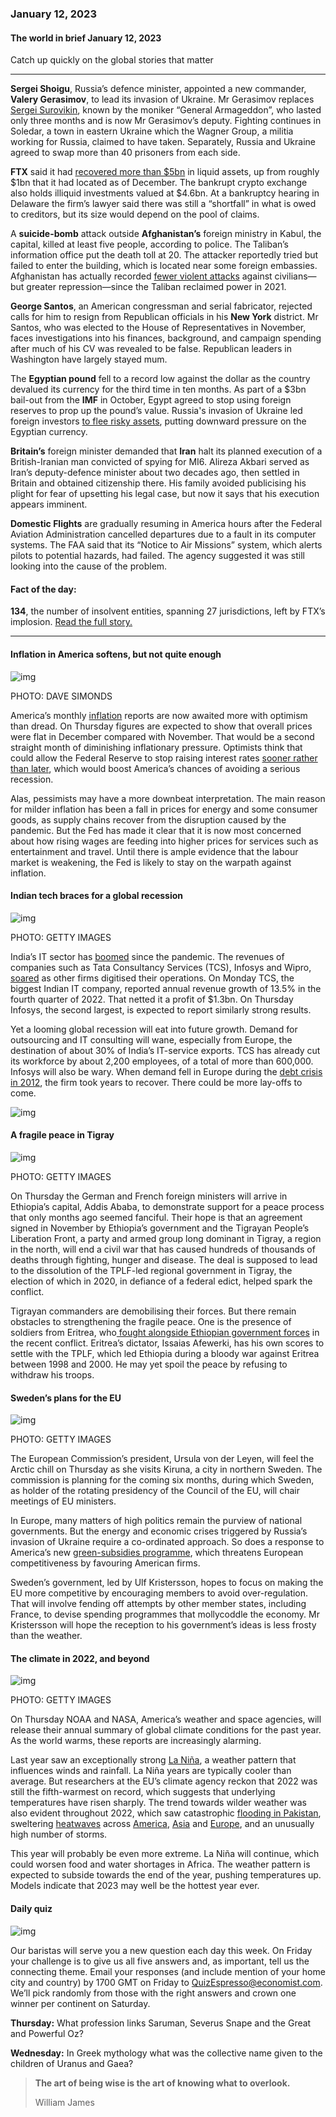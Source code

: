 ### January 12, 2023

#### The world in brief January 12, 2023

Catch up quickly on the global stories that matter

------

**Sergei Shoigu**, Russia’s defence minister, appointed a new commander, **Valery Gerasimov**, to lead its invasion of Ukraine. Mr Gerasimov replaces [Sergei Surovikin](https://www.economist.com/the-economist-explains/2022/10/13/who-is-sergei-surovikin-russias-new-commander-in-ukraine), known by the moniker “General Armageddon”, who lasted only three months and is now Mr Gerasimov’s deputy. Fighting continues in Soledar, a town in eastern Ukraine which the Wagner Group, a militia working for Russia, claimed to have taken. Separately, Russia and Ukraine agreed to swap more than 40 prisoners from each side.

**FTX** said it had [recovered more than $5bn](https://www.economist.com/finance-and-economics/2023/01/10/the-hunt-for-ftxs-missing-riches) in liquid assets, up from roughly $1bn that it had located as of December. The bankrupt crypto exchange also holds illiquid investments valued at $4.6bn. At a bankruptcy hearing in Delaware the firm’s lawyer said there was still a “shortfall” in what is owed to creditors, but its size would depend on the pool of claims.

A **suicide-bomb** attack outside **Afghanistan’s** foreign ministry in Kabul, the capital, killed at least five people, according to police. The Taliban’s information office put the death toll at 20. The attacker reportedly tried but failed to enter the building, which is located near some foreign embassies. Afghanistan has actually recorded [fewer violent attacks](https://www.economist.com/graphic-detail/2022/08/15/violence-in-afghanistan-has-dropped-under-the-taliban) against civilians—but greater repression—since the Taliban reclaimed power in 2021.

**George Santos**, an American congressman and serial fabricator, rejected calls for him to resign from Republican officials in his **New York** district. Mr Santos, who was elected to the House of Representatives in November, faces investigations into his finances, background, and campaign spending after much of his CV was revealed to be false. Republican leaders in Washington have largely stayed mum.

The **Egyptian pound** fell to a record low against the dollar as the country devalued its currency for the third time in ten months. As part of a $3bn bail-out from the **IMF** in October, Egypt agreed to stop using foreign reserves to prop up the pound’s value. Russia's invasion of Ukraine led foreign investors [to flee risky assets](https://www.economist.com/finance-and-economics/2022/11/03/the-growing-popularity-of-a-strange-form-of-debt-diplomacy), putting downward pressure on the Egyptian currency.

**Britain’s** foreign minister demanded that **Iran** halt its planned execution of a British-Iranian man convicted of spying for MI6. Alireza Akbari served as Iran’s deputy-defence minister about two decades ago, then settled in Britain and obtained citizenship there. His family avoided publicising his plight for fear of upsetting his legal case, but now it says that his execution appears imminent.

**Domestic Flights** are gradually resuming in America hours after the Federal Aviation Administration cancelled departures due to a fault in its computer systems. The FAA said that its “Notice to Air Missions” system, which alerts pilots to potential hazards, had failed. The agency suggested it was still looking into the cause of the problem.



#### Fact of the day: 

**134**, the number of insolvent entities, spanning 27 jurisdictions, left by FTX’s implosion. [Read the full story.](https://www.economist.com/finance-and-economics/2023/01/10/the-hunt-for-ftxs-missing-riches)



------



#### Inflation in America softens, but not quite enough

![img](https://niceboy.online/insight/public/Espresso/PHOTOS/20230114_dap331.jpg)

PHOTO: DAVE SIMONDS

America’s monthly [inflation](https://www.economist.com/finance-and-economics/2022/12/13/americas-inflation-fever-may-be-breaking-at-last) reports are now awaited more with optimism than dread. On Thursday figures are expected to show that overall prices were flat in December compared with November. That would be a second straight month of diminishing inflationary pressure. Optimists think that could allow the Federal Reserve to stop raising interest rates [sooner rather than later](https://www.economist.com/the-world-ahead/2022/11/14/how-does-the-past-help-us-predict-policy-on-inflation-in-2023), which would boost America’s chances of avoiding a serious recession.

Alas, pessimists may have a more downbeat interpretation. The main reason for milder inflation has been a fall in prices for energy and some consumer goods, as supply chains recover from the disruption caused by the pandemic. But the Fed has made it clear that it is now most concerned about how rising wages are feeding into higher prices for services such as entertainment and travel. Until there is ample evidence that the labour market is weakening, the Fed is likely to stay on the warpath against inflation.



#### Indian tech braces for a global recession

![img](https://niceboy.online/insight/public/Espresso/PHOTOS/20230114_dap328.jpg)

PHOTO: GETTY IMAGES

India’s IT sector has [boomed](https://www.economist.com/business/a-half-a-trillion-dollar-bet-on-revolutionising-white-collar-work/21808453) since the pandemic. The revenues of companies such as Tata Consultancy Services (TCS), Infosys and Wipro, [soared](https://www.economist.com/business/2023/01/08/how-technology-is-redrawing-the-boundaries-of-the-firm) as other firms digitised their operations. On Monday TCS, the biggest Indian IT company, reported annual revenue growth of 13.5% in the fourth quarter of 2022. That netted it a profit of $1.3bn. On Thursday Infosys, the second largest, is expected to report similarly strong results.

Yet a looming global recession will eat into future growth. Demand for outsourcing and IT consulting will wane, especially from Europe, the destination of about 30% of India’s IT-service exports. TCS has already cut its workforce by about 2,200 employees, of a total of more than 600,000. Infosys will also be wary. When demand fell in Europe during the [debt crisis in 2012](https://www.economist.com/free-exchange/2012/05/02/call-it-a-depression), the firm took years to recover. There could be more lay-offs to come.

![img](https://niceboy.online/insight/public/Espresso/PHOTOS/20230114_DAC342.jpg)



#### A fragile peace in Tigray

![img](https://niceboy.online/insight/public/Espresso/PHOTOS/20230114_dap321.jpg)

PHOTO: GETTY IMAGES

On Thursday the German and French foreign ministers will arrive in Ethiopia’s capital, Addis Ababa, to demonstrate support for a peace process that only months ago seemed fanciful. Their hope is that an agreement signed in November by Ethiopia’s government and the Tigrayan People’s Liberation Front, a party and armed group long dominant in Tigray, a region in the north, will end a civil war that has caused hundreds of thousands of deaths through fighting, hunger and disease. The deal is supposed to lead to the dissolution of the TPLF-led regional government in Tigray, the election of which in 2020, in defiance of a federal edict, helped spark the conflict.

Tigrayan commanders are demobilising their forces. But there remain obstacles to strengthening the fragile peace. One is the presence of soldiers from Eritrea, who[ fought alongside Ethiopian government forces](https://www.economist.com/middle-east-and-africa/2022/10/06/eritrea-has-called-up-thousands-of-reservists-to-fight-in-tigray) in the recent conflict. Eritrea’s dictator, Issaias Afewerki, has his own scores to settle with the TPLF, which led Ethiopia during a bloody war against Eritrea between 1998 and 2000. He may yet spoil the peace by refusing to withdraw his troops.



#### Sweden’s plans for the EU

![img](https://niceboy.online/insight/public/Espresso/PHOTOS/20230114_dap329.jpg)

PHOTO: GETTY IMAGES

The European Commission’s president, Ursula von der Leyen, will feel the Arctic chill on Thursday as she visits Kiruna, a city in northern Sweden. The commission is planning for the coming six months, during which Sweden, as holder of the rotating presidency of the Council of the EU, will chair meetings of EU ministers.

In Europe, many matters of high politics remain the purview of national governments. But the energy and economic crises triggered by Russia’s invasion of Ukraine require a co-ordinated approach. So does a response to America’s new [green-subsidies programme](https://www.economist.com/finance-and-economics/2023/01/09/what-americas-protectionist-turn-means-for-the-world), which threatens European competitiveness by favouring American firms.

Sweden’s government, led by Ulf Kristersson, hopes to focus on making the EU more competitive by encouraging members to avoid over-regulation. That will involve fending off attempts by other member states, including France, to devise spending programmes that mollycoddle the economy. Mr Kristersson will hope the reception to his government’s ideas is less frosty than the weather.



#### The climate in 2022, and beyond

![img](https://niceboy.online/insight/public/Espresso/PHOTOS/20230114_dap325.jpg)

PHOTO: GETTY IMAGES

On Thursday NOAA and NASA, America’s weather and space agencies, will release their annual summary of global climate conditions for the past year. As the world warms, these reports are increasingly alarming.

Last year saw an exceptionally strong [La Niña](https://www.economist.com/interactive/the-world-ahead/2022/11/18/the-weather-system-that-influences-the-world), a weather pattern that influences winds and rainfall. La Niña years are typically cooler than average. But researchers at the EU’s climate agency reckon that 2022 was still the fifth-warmest on record, which suggests that underlying temperatures have risen sharply. The trend towards wilder weather was also evident throughout 2022, which saw catastrophic [flooding in Pakistan](https://www.economist.com/graphic-detail/2022/09/15/devastating-floods-like-pakistans-will-be-more-common-in-a-warming-world), sweltering [heatwaves](https://www.economist.com/science-and-technology/2022/09/05/heatwaves-and-floods-around-the-world-may-be-a-taste-of-years-to-come) across [America](https://www.economist.com/united-states/2022/09/01/heatwaves-kill-more-americans-than-hurricanes-tornadoes-and-floods), [Asia](https://www.economist.com/the-economist-explains/2022/05/03/how-can-india-cope-with-heatwaves) and [Europe](https://www.economist.com/the-economist-explains/2022/07/19/the-increase-in-simultaneous-heatwaves), and an unusually high number of storms.

This year will probably be even more extreme. La Niña will continue, which could worsen food and water shortages in Africa. The weather pattern is expected to subside towards the end of the year, pushing temperatures up. Models indicate that 2023 may well be the hottest year ever.



#### Daily quiz

![img](https://niceboy.online/insight/public/Espresso/PHOTOS/QuizNEW_92.jpeg)

Our baristas will serve you a new question each day this week. On Friday your challenge is to give us all five answers and, as important, tell us the connecting theme. Email your responses (and include mention of your home city and country) by 1700 GMT on Friday to [QuizEspresso@economist.com](https://mail.google.com/mail/?view=cm&fs=1&tf=1&to=QuizEspresso@economist.com). We’ll pick randomly from those with the right answers and crown one winner per continent on Saturday.

**Thursday:** What profession links Saruman, Severus Snape and the Great and Powerful Oz?

**Wednesday:** In Greek mythology what was the collective name given to the children of Uranus and Gaea?



> **The art of being wise is the art of knowing what to overlook.**
>
> William James



